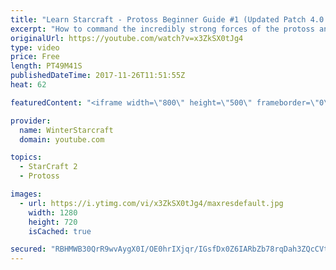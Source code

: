 ```yaml
---
title: "Learn Starcraft - Protoss Beginner Guide #1 (Updated Patch 4.0 FREE TO PLAY)"
excerpt: "How to command the incredibly strong forces of the protoss and cover weaknesses against the other inferior races. Updated for patch 4.0! This guide is not intended for COMPLETELY new players, but those who have played several games/campaign missions and grasp the very basics."
originalUrl: https://youtube.com/watch?v=x3ZkSX0tJg4
type: video
price: Free
length: PT49M41S
publishedDateTime: 2017-11-26T11:51:55Z
heat: 62

featuredContent: "<iframe width=\"800\" height=\"500\" frameborder=\"0\" src=\"https://www.youtube.com/embed/x3ZkSX0tJg4\" allow=\"accelerometer; autoplay; encrypted-media; gyroscope; picture-in-picture\" allowfullscreen></iframe>"

provider:
  name: WinterStarcraft
  domain: youtube.com

topics:
  - StarCraft 2
  - Protoss

images:
  - url: https://i.ytimg.com/vi/x3ZkSX0tJg4/maxresdefault.jpg
    width: 1280
    height: 720
    isCached: true

secured: "RBHMWB30QrR9wvAygX0I/OE0hrIXjqr/IGsfDx0Z6IARbZb78rqDah3ZQcCVtFchGDeUgnq65YOLCgpRzhG17wvWfRfdOA+XWJHnJAy0Id0ngTUdD4KziY25nQQCepUyYY4SQ4LgkwrlHBMcNV9ZEaT/nFuv89bmtUgp/9OmxNwXoUk4GqTNyYJSpptpb9wWv+eT7GuHVJTqA05e40uQpMRrVI9bS6svur8ss0TcAhJKoFrqxE01D4yicHOkmUoGrKVnS/+EtkHNP1l6QCS21cg5Nq39uRmI8qK+qKn2n0Gz6SUWUMkvBYRzV3smiEbcfg3u9DAZp5ak+vCM1x0Ipx7K5DVBcDqD86oqdIMx6Yh3i2WcVzZx8yhp1DNbzB1owVDe4CtCKD3oHG6ssFpj6nKe/xwkde3ZaibQBClZICCqTNGwGPBqAbKfBoUYpmhY;CAb7BAjRc82jccTrsNFCIg=="
---
```


